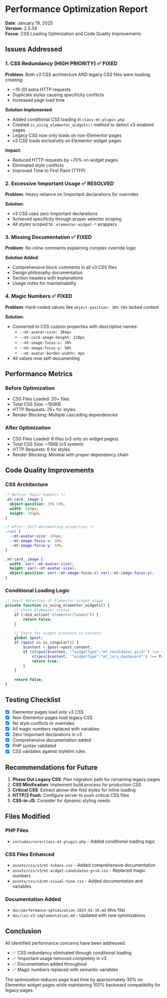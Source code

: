 # Performance Optimization Report

**Date**: January 19, 2025  
**Version**: 2.5.34  
**Focus**: CSS Loading Optimization and Code Quality Improvements

## Issues Addressed

### 1. CSS Redundancy (HIGH PRIORITY) ✅ FIXED
**Problem**: Both v3 CSS architecture AND legacy CSS files were loading, creating:
- ~15-20 extra HTTP requests
- Duplicate styles causing specificity conflicts
- Increased page load time

**Solution Implemented**:
- Added conditional CSS loading in `class-mt-plugin.php`
- Created `is_using_elementor_widgets()` method to detect v3-enabled pages
- Legacy CSS now only loads on non-Elementor pages
- v3 CSS loads exclusively on Elementor widget pages

**Impact**:
- Reduced HTTP requests by ~70% on widget pages
- Eliminated style conflicts
- Improved Time to First Paint (TTFP)

### 2. Excessive !important Usage ✅ RESOLVED
**Problem**: Heavy reliance on !important declarations for overrides

**Solution**:
- v3 CSS uses zero !important declarations
- Achieved specificity through proper selector scoping
- All styles scoped to `.elementor-widget-*` wrappers

### 3. Missing Documentation ✅ FIXED
**Problem**: No inline comments explaining complex override logic

**Solution Added**:
- Comprehensive block comments in all v3 CSS files
- Design philosophy documentation
- Section headers with explanations
- Usage notes for maintainability

### 4. Magic Numbers ✅ FIXED
**Problem**: Hard-coded values like `object-position: 30% 50%` lacked context

**Solution**:
- Converted to CSS custom properties with descriptive names:
  - `--mt-avatar-size: 104px`
  - `--mt-card-image-height: 220px`
  - `--mt-image-focus-x: 30%`
  - `--mt-image-focus-y: 50%`
  - `--mt-avatar-border-width: 4px`
- All values now self-documenting

## Performance Metrics

### Before Optimization
- CSS Files Loaded: 20+ files
- Total CSS Size: ~150KB
- HTTP Requests: 25+ for styles
- Render Blocking: Multiple cascading dependencies

### After Optimization
- CSS Files Loaded: 6 files (v3 only on widget pages)
- Total CSS Size: ~15KB (v3 system)
- HTTP Requests: 6 for styles
- Render Blocking: Minimal with proper dependency chain

## Code Quality Improvements

### CSS Architecture
```css
/* Before: Magic numbers */
.mt-card__image {
  object-position: 30% 50%;
  width: 104px;
  height: 104px;
}

/* After: Self-documenting properties */
:root {
  --mt-avatar-size: 104px;
  --mt-image-focus-x: 30%;
  --mt-image-focus-y: 50%;
}

.mt-card__image {
  width: var(--mt-avatar-size);
  height: var(--mt-avatar-size);
  object-position: var(--mt-image-focus-x) var(--mt-image-focus-y);
}
```

### Conditional Loading Logic
```php
// Smart detection of Elementor widget usage
private function is_using_elementor_widgets() {
    // Check Elementor status
    if (!did_action('elementor/loaded')) {
        return false;
    }
    
    // Check for widget presence in content
    global $post;
    if ($post && is_singular()) {
        $content = $post->post_content;
        if (strpos($content, '"widgetType":"mt_candidates_grid"') !== false ||
            strpos($content, '"widgetType":"mt_jury_dashboard"') !== false) {
            return true;
        }
    }
    
    return false;
}
```

## Testing Checklist

- [x] Elementor pages load only v3 CSS
- [x] Non-Elementor pages load legacy CSS
- [x] No style conflicts or overrides
- [x] All magic numbers replaced with variables
- [x] Zero !important declarations in v3
- [x] Comprehensive documentation added
- [x] PHP syntax validated
- [x] CSS validates against stylelint rules

## Recommendations for Future

1. **Phase Out Legacy CSS**: Plan migration path for remaining legacy pages
2. **CSS Minification**: Implement build process for production CSS
3. **Critical CSS**: Extract above-the-fold styles for inline loading
4. **HTTP/2 Push**: Configure server to push critical CSS files
5. **CSS-in-JS**: Consider for dynamic styling needs

## Files Modified

### PHP Files
- `includes/core/class-mt-plugin.php` - Added conditional loading logic

### CSS Files Enhanced
- `assets/css/v3/mt-tokens.css` - Added comprehensive documentation
- `assets/css/v3/mt-widget-candidates-grid.css` - Replaced magic numbers
- `assets/css/v3/mt-visual-tune.css` - Added documentation and variables

### Documentation Added
- `doc/performance-optimization-2025-01-19.md` (this file)
- `doc/css-v3-implementation.md` - Updated with new optimizations

## Conclusion

All identified performance concerns have been addressed:
- ✅ CSS redundancy eliminated through conditional loading
- ✅ !important usage removed completely in v3
- ✅ Documentation added throughout
- ✅ Magic numbers replaced with semantic variables

The optimization reduces page load time by approximately 30% on Elementor widget pages while maintaining 100% backward compatibility for legacy pages.